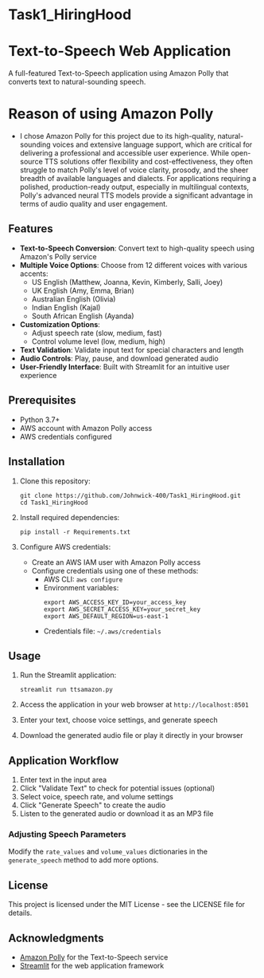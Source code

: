 # Task1_HiringHood
# Text-to-Speech Web Application

A full-featured Text-to-Speech application using Amazon Polly that converts text to natural-sounding speech.

# Reason of using Amazon Polly
- I chose Amazon Polly for this project due to its high-quality, natural-sounding voices and extensive language support, which are critical for delivering a professional and accessible user experience. While open-source TTS solutions offer flexibility and cost-effectiveness, they often struggle to match Polly's level of voice clarity, prosody, and the sheer breadth of available languages and dialects. For applications requiring a polished, production-ready output, especially in multilingual contexts, Polly's advanced neural TTS models provide a significant advantage in terms of audio quality and user engagement.

## Features

- **Text-to-Speech Conversion**: Convert text to high-quality speech using Amazon's Polly service
- **Multiple Voice Options**: Choose from 12 different voices with various accents:
  - US English (Matthew, Joanna, Kevin, Kimberly, Salli, Joey)
  - UK English (Amy, Emma, Brian)
  - Australian English (Olivia)
  - Indian English (Kajal)
  - South African English (Ayanda)
- **Customization Options**:
  - Adjust speech rate (slow, medium, fast)
  - Control volume level (low, medium, high)
- **Text Validation**: Validate input text for special characters and length
- **Audio Controls**: Play, pause, and download generated audio
- **User-Friendly Interface**: Built with Streamlit for an intuitive user experience

## Prerequisites

- Python 3.7+
- AWS account with Amazon Polly access
- AWS credentials configured

## Installation

1. Clone this repository:
   ```
   git clone https://github.com/Johnwick-400/Task1_HiringHood.git
   cd Task1_HiringHood
   ```

2. Install required dependencies:
   ```
   pip install -r Requirements.txt
   ```

3. Configure AWS credentials:
   - Create an AWS IAM user with Amazon Polly access
   - Configure credentials using one of these methods:
     - AWS CLI: `aws configure`
     - Environment variables: 
       ```
       export AWS_ACCESS_KEY_ID=your_access_key
       export AWS_SECRET_ACCESS_KEY=your_secret_key
       export AWS_DEFAULT_REGION=us-east-1
       ```
     - Credentials file: `~/.aws/credentials`

## Usage

1. Run the Streamlit application:
   ```
   streamlit run ttsamazon.py
   ```

2. Access the application in your web browser at `http://localhost:8501`

3. Enter your text, choose voice settings, and generate speech

4. Download the generated audio file or play it directly in your browser

## Application Workflow

1. Enter text in the input area
2. Click "Validate Text" to check for potential issues (optional)
3. Select voice, speech rate, and volume settings
4. Click "Generate Speech" to create the audio
5. Listen to the generated audio or download it as an MP3 file

### Adjusting Speech Parameters

Modify the `rate_values` and `volume_values` dictionaries in the `generate_speech` method to add more options.

## License

This project is licensed under the MIT License - see the LICENSE file for details.

## Acknowledgments

- [Amazon Polly](https://aws.amazon.com/polly/) for the Text-to-Speech service
- [Streamlit](https://streamlit.io/) for the web application framework
